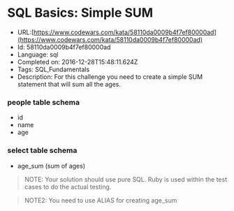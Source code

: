 # SQL Basics: Simple SUM

 - URL:[https://www.codewars.com/kata/58110da0009b4f7ef80000ad](https://www.codewars.com/kata/58110da0009b4f7ef80000ad)
 - Id: 58110da0009b4f7ef80000ad
 - Language: sql
 - Completed on: 2016-12-28T15:48:11.624Z
 - Tags: SQL,Fundamentals
 - Description:
For this challenge you need to create a simple SUM statement that will sum all the ages.


### people table schema
- id
- name
- age

### select table schema
- age_sum (sum of ages)


> NOTE: Your solution should use pure SQL. Ruby is used within the test cases to do the actual testing.

> NOTE2: You need to use ALIAS for creating age_sum
